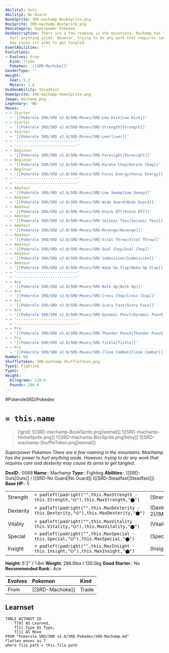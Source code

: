 ```yaml
---
Ability1: Guts
Ability2: No Guard
BookSprite: SRD-machamp-BookSprite.png
BoxSprite: SRD-machamp-BoxSprite.png
DexCategory: Superpower Pokemon
DexDescription: There are a few roaming in the mountains. Machamp has the power to
  hurl anything aside. However, trying to do any work that requires care and dexterity
  may cause its arms to get tangled.
EventAbilities: ''
Evolutions:
- Evolves: From
  Kind: Trade
  Pokemon: '[[SRD-Machoke]]'
GenderType: ''
Height:
  Feet: 5.2
  Meters: 1.6
HiddenAbility: Steadfast
HomeSprite: SRD-machamp-HomeSprite.png
Image: machamp.png
Legendary: 'No'
Moves:
- - Starter
  - '[[Pokerole SRD/SRD v2.0/SRD-Moves/SRD-Low Kick|Low Kick]]'
- - Starter
  - '[[Pokerole SRD/SRD v2.0/SRD-Moves/SRD-Strength|Strength]]'
- - Starter
  - '[[Pokerole SRD/SRD v2.0/SRD-Moves/SRD-Leer|Leer]]'
- - '---------------------------'
  - '---------------------------'
- - Beginner
  - '[[Pokerole SRD/SRD v2.0/SRD-Moves/SRD-Foresight|Foresight]]'
- - Beginner
  - '[[Pokerole SRD/SRD v2.0/SRD-Moves/SRD-Karate Chop|Karate Chop]]'
- - Beginner
  - '[[Pokerole SRD/SRD v2.0/SRD-Moves/SRD-Focus Energy|Focus Energy]]'
- - '---------------------------'
  - '---------------------------'
- - Amateur
  - '[[Pokerole SRD/SRD v2.0/SRD-Moves/SRD-Low Sweep|Low Sweep]]'
- - Amateur
  - '[[Pokerole SRD/SRD v2.0/SRD-Moves/SRD-Wide Guard|Wide Guard]]'
- - Amateur
  - '[[Pokerole SRD/SRD v2.0/SRD-Moves/SRD-Knock Off|Knock Off]]'
- - Amateur
  - '[[Pokerole SRD/SRD v2.0/SRD-Moves/SRD-Seismic Toss|Seismic Toss]]'
- - Amateur
  - '[[Pokerole SRD/SRD v2.0/SRD-Moves/SRD-Revenge|Revenge]]'
- - Amateur
  - '[[Pokerole SRD/SRD v2.0/SRD-Moves/SRD-Vital Throw|Vital Throw]]'
- - Amateur
  - '[[Pokerole SRD/SRD v2.0/SRD-Moves/SRD-Dual Chop|Dual Chop]]'
- - Amateur
  - '[[Pokerole SRD/SRD v2.0/SRD-Moves/SRD-Submission|Submission]]'
- - Amateur
  - '[[Pokerole SRD/SRD v2.0/SRD-Moves/SRD-Wake-Up Slap|Wake-Up Slap]]'
- - '---------------------------'
  - '---------------------------'
- - Ace
  - '[[Pokerole SRD/SRD v2.0/SRD-Moves/SRD-Bulk Up|Bulk Up]]'
- - Ace
  - '[[Pokerole SRD/SRD v2.0/SRD-Moves/SRD-Cross Chop|Cross Chop]]'
- - Ace
  - '[[Pokerole SRD/SRD v2.0/SRD-Moves/SRD-Scary Face|Scary Face]]'
- - Ace
  - '[[Pokerole SRD/SRD v2.0/SRD-Moves/SRD-Dynamic Punch|Dynamic Punch]]'
- - '---------------------------'
  - '---------------------------'
- - Pro
  - '[[Pokerole SRD/SRD v2.0/SRD-Moves/SRD-Thunder Punch|Thunder Punch]]'
- - Pro
  - '[[Pokerole SRD/SRD v2.0/SRD-Moves/SRD-Tickle|Tickle]]'
- - Pro
  - '[[Pokerole SRD/SRD v2.0/SRD-Moves/SRD-Close Combat|Close Combat]]'
Number: 68
ShuffleToken: SRD-machamp-ShuffleToken.png
Type1: Fighting
Type2: ''
Weight:
  Kilograms: 130.0
  Pounds: 286.6
---
```


#PokeroleSRD/Pokedex

# `= this.name`

> [!grid]
> ![[SRD-machamp-BookSprite.png|wsmall]]
> ![[SRD-machamp-HomeSprite.png]]
> ![[SRD-machamp-BoxSprite.png|htiny]]
> ![[SRD-machamp-ShuffleToken.png|wsmall]]


*Superpower Pokemon*
*There are a few roaming in the mountains. Machamp has the power to hurl anything aside. However, trying to do any work that requires care and dexterity may cause its arms to get tangled.*

**DexID**:: 0068
**Name**:: Machamp
**Type**:: Fighting
**Abilities**:: [[SRD-Guts|Guts]] / [[SRD-No Guard|No Guard]] ([[SRD-Steadfast|Steadfast]])
**Base HP**:: 5

|           |                                                                                        |                                          |
| --------- | -------------------------------------------------------------------------------------- | ---------------------------------------- |
| Strength  | `= padleft(padright("",this.MaxStrength - this.Strength,"⭘"),this.MaxStrength,"⬤")`    | (Strength::3)/(MaxStrength::7)   |
| Dexterity | `= padleft(padright("",this.MaxDexterity - this.Dexterity,"⭘"),this.MaxDexterity,"⬤")` | (Dexterity:: 2)/(MaxDexterity::4) |
| Vitality  | `= padleft(padright("",this.MaxVitality - this.Vitality,"⭘"),this.MaxVitality,"⬤")`    | (Vitality::2)/(MaxVitality::5)   |
| Special   | `= padleft(padright("",this.MaxSpecial - this.Special,"⭘"),this.MaxSpecial,"⬤")`       | (Special::2)/(MaxSpecial::4)     |
| Insight   | `= padleft(padright("",this.MaxInsight - this.Insight,"⭘"),this.MaxInsight,"⬤")`       | (Insight::2)/(MaxInsight::5)     |

**Height**: 5'2" / 1.6m
**Weight**: 286.6lbs / 130.0kg
**Good Starter**:: No
**Recommended Rank**:: Ace

| Evolves   | Pokemon         | Kind   |
|:----------|:----------------|:-------|
| From      | [[SRD-Machoke]] | Trade  |

## Learnset

```dataview
TABLE WITHOUT ID
    T[0] AS Learned,
    T[1].Type AS Type,
    T[1] AS Move
FROM "Pokerole SRD/SRD v2.0/SRD-Pokedex/SRD-Machamp.md"
flatten moves as T
where file.path = this.file.path
```
